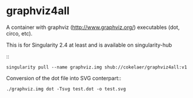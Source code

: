 # graphviz4all

A container with graphviz (http://www.graphviz.org/) executables (dot, circo, etc). 

This is for Singularity 2.4 at least and is available on singularity-hub


::

    singularity pull --name graphviz.img shub://cokelaer/graphviz4all:v1

Conversion of the dot file into SVG conterpart::

    ./graphviz.img dot -Tsvg test.dot -o test.svg
